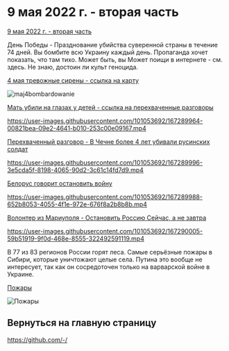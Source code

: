 # 9 мая 2022 г. - вторая часть

[9 мая 2022 г. - вторая часть](https://github.com/whatsupW/whatsupW/blob/main/9_maj_2022.md)

День Победы - Празднование убийства суверенной страны в течение 74 дней. Вы бомбите всю Украину каждый день. Пропаганда хочет показать, что там тихо. Может быть, вы Может поищи в интернете - см. здесь. Не знаю, достоин ли культ геноцида.

[4 мая тревожные сирены - ссылка на карту](https://github.com/whatsupW/whatsupW/blob/main/img/7/maj4bombardowanie.jpg?raw=true)

![maj4bombardowanie](https://user-images.githubusercontent.com/101053692/167289051-1ca2f8cb-63f5-4793-a72c-160a22e0ffb4.jpg)

[Мать убили на глазах у детей - ссылка на перехваченные разговоры](https://github.com/whatsupW/whatsupW/blob/main/img/7/Zabili_matke_na_oczach_dzieci.mp4?raw=true)

https://user-images.githubusercontent.com/101053692/167289964-00821bea-09e2-4641-b010-253c00e09167.mp4

[Перехваченный разговор - В Чечне более 4 лет убивали русинских солдат](https://github.com/whatsupW/whatsupW/blob/main/img/7/Zginelo_wiecej.mp4?raw=true)

https://user-images.githubusercontent.com/101053692/167289996-3e5cda5f-8198-4065-90d2-3c61c14fd7d9.mp4

[Белорус говорит остановить войну](https://github.com/whatsupW/whatsupW/blob/main/img/7/Bialorusin_StopWar.mp4?raw=true)

https://user-images.githubusercontent.com/101053692/167289988-652b8053-4055-4f1e-972e-676f8a2b8b8b.mp4

[Волонтер из Мариуполя - Остановить Россию Сейчас, а не завтра](https://github.com/whatsupW/whatsupW/blob/main/img/7/Stop_RussiaNOW_646x270_1522841162083491840.mp4?raw=true)

https://user-images.githubusercontent.com/101053692/167290005-59b51919-9f0d-468e-8555-322492591119.mp4

В 77 из 83 регионов России горят леса. Самые серьёзные  пожары в Сибири, которые уничтожают целые села. Путина это вообще не интересует, так как он сосредоточен только на варварской войне в Украине.

[Пожары](https://github.com/whatsupW/whatsupW/blob/main/img/7/Pozary.jpg?raw=true)

![Пожары](https://user-images.githubusercontent.com/101053692/167291951-3cdb0547-be33-42a1-a9a0-5b785f150d76.jpg)


## Вернуться на главную страницу

https://github.com/-/

